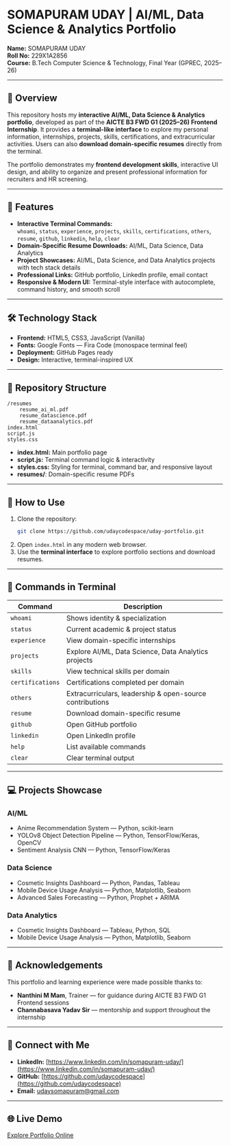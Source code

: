 # SOMAPURAM UDAY | AI/ML, Data Science & Analytics Portfolio
**Name:** SOMAPURAM UDAY  
**Roll No:** 229X1A2856  
**Course:** B.Tech Computer Science & Technology, Final Year (GPREC, 2025–26)  

---

## 📌 Overview

This repository hosts my **interactive AI/ML, Data Science & Analytics portfolio**, developed as part of the **AICTE B3 FWD G1 (2025–26) Frontend Internship**. It provides a **terminal-like interface** to explore my personal information, internships, projects, skills, certifications, and extracurricular activities. Users can also **download domain-specific resumes** directly from the terminal.

The portfolio demonstrates my **frontend development skills**, interactive UI design, and ability to organize and present professional information for recruiters and HR screening.

---

## 🎯 Features

- **Interactive Terminal Commands:**  
  `whoami`, `status`, `experience`, `projects`, `skills`, `certifications`, `others`, `resume`, `github`, `linkedin`, `help`, `clear`  
- **Domain-Specific Resume Downloads:** AI/ML, Data Science, Data Analytics  
- **Project Showcases:** AI/ML, Data Science, and Data Analytics projects with tech stack details  
- **Professional Links:** GitHub portfolio, LinkedIn profile, email contact  
- **Responsive & Modern UI:** Terminal-style interface with autocomplete, command history, and smooth scroll  

---

## 🛠️ Technology Stack

- **Frontend:** HTML5, CSS3, JavaScript (Vanilla)  
- **Fonts:** Google Fonts — Fira Code (monospace terminal feel)  
- **Deployment:** GitHub Pages ready  
- **Design:** Interactive, terminal-inspired UX  

---

## 📂 Repository Structure

```
/resumes
    resume_ai_ml.pdf
    resume_datascience.pdf
    resume_dataanalytics.pdf
index.html
script.js
styles.css
```

- **index.html:** Main portfolio page  
- **script.js:** Terminal command logic & interactivity  
- **styles.css:** Styling for terminal, command bar, and responsive layout  
- **resumes/**: Domain-specific resume PDFs  

---

## 🚀 How to Use

1. Clone the repository:  
   ```bash
   git clone https://github.com/udaycodespace/uday-portfolio.git
   ```  
2. Open `index.html` in any modern web browser.  
3. Use the **terminal interface** to explore portfolio sections and download resumes.  

---

## 📁 Commands in Terminal

| Command | Description |
|---------|-------------|
| `whoami` | Shows identity & specialization |
| `status` | Current academic & project status |
| `experience` | View domain-specific internships |
| `projects` | Explore AI/ML, Data Science, Data Analytics projects |
| `skills` | View technical skills per domain |
| `certifications` | Certifications completed per domain |
| `others` | Extracurriculars, leadership & open-source contributions |
| `resume` | Download domain-specific resume |
| `github` | Open GitHub portfolio |
| `linkedin` | Open LinkedIn profile |
| `help` | List available commands |
| `clear` | Clear terminal output |

---

## 💻 Projects Showcase

### AI/ML
- Anime Recommendation System — Python, scikit-learn  
- YOLOv8 Object Detection Pipeline — Python, TensorFlow/Keras, OpenCV  
- Sentiment Analysis CNN — Python, TensorFlow/Keras  

### Data Science
- Cosmetic Insights Dashboard — Python, Pandas, Tableau  
- Mobile Device Usage Analysis — Python, Matplotlib, Seaborn  
- Advanced Sales Forecasting — Python, Prophet + ARIMA  

### Data Analytics
- Cosmetic Insights Dashboard — Tableau, Python, SQL  
- Mobile Device Usage Analysis — Python, Matplotlib, Seaborn  

---

## 🙏 Acknowledgements

This portfolio and learning experience were made possible thanks to:  
- **Nanthini M Mam**, Trainer — for guidance during AICTE B3 FWD G1 Frontend sessions  
- **Channabasava Yadav Sir** — mentorship and support throughout the internship  

---

## 🔗 Connect with Me

- **LinkedIn:** [https://www.linkedin.com/in/somapuram-uday/](https://www.linkedin.com/in/somapuram-uday/)  
- **GitHub:** [https://github.com/udaycodespace](https://github.com/udaycodespace)  
- **Email:** udaysomapuram@gmail.com  

---

## 🌐 Live Demo

[Explore Portfolio Online](https://udaycodespace.github.io/uday-portfolio/)
